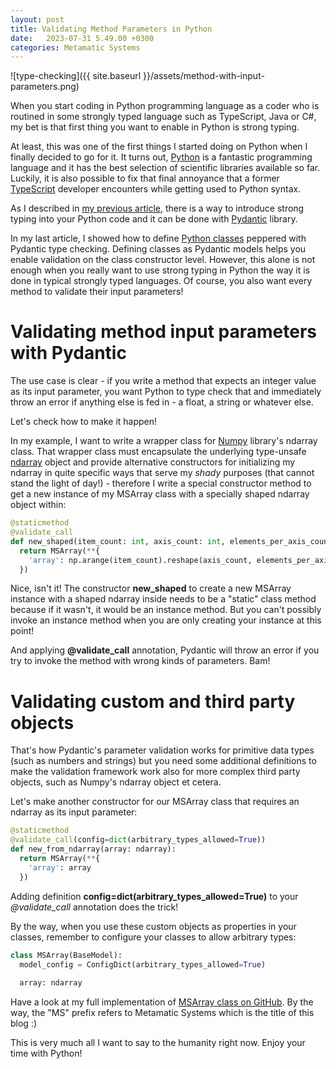 ```yaml
---
layout: post
title: Validating Method Parameters in Python
date:   2023-07-31 5.49.00 +0300
categories: Metamatic Systems
---
```


![type-checking]({{ site.baseurl }}/assets/method-with-input-parameters.png)

When you start coding in Python programming language as a coder who is routined in some strongly
typed language such as TypeScript, Java or C#, my bet is that first thing
you want to enable in Python is strong typing. 

At least, this was one of the first things I started doing on Python when I finally
decided to go for it. It turns out, [Python](https://www.python.org/) is a fantastic programming language
and it has the best selection of scientific libraries available so far.
Luckily, it is also possible to fix that final annoyance that a former [TypeScript](https://en.wikipedia.org/wiki/TypeScript)
developer encounters while getting used to Python syntax.

As I described in [my previous article](https://www.metamatic.net/metamatic/systems/2023/06/05/high-quality-type-safe-code-with-python.html),
there is a way to introduce strong typing into your Python code and it can
be done with [Pydantic](https://pydantic.dev/) library.

In my last article, I showed how to define [Python classes](https://www.w3schools.com/python/python_classes.asp)
peppered with Pydantic type checking. Defining classes as Pydantic models 
helps you enable validation on the class constructor level. However,
this alone is not enough when you really want to use strong typing in Python
the way it is done in typical strongly typed languages. Of course, you also want
every method to validate their input parameters!

#  Validating method input parameters with Pydantic

The use case is clear - if you write a method that expects an integer value 
as its input parameter, you want Python to type check that and immediately
throw an error if anything else is fed in - a float, a string or whatever else.

Let's check how to make it happen!

In my example, I want to write a wrapper class for [Numpy](/https://numpy.org/) library's ndarray class.
That wrapper class must encapsulate the underlying type-unsafe [ndarray](https://numpy.org/doc/stable/reference/arrays.ndarray.html) 
object and provide alternative constructors for initializing my ndarray 
in quite specific ways that serve my *shady* purposes 
(that cannot stand the light of day!) - therefore I write a special constructor method to get
a new instance of my MSArray class with a specially shaped ndarray object within: 

```python
@staticmethod
@validate_call
def new_shaped(item_count: int, axis_count: int, elements_per_axis_count: int):
  return MSArray(**{
    'array': np.arange(item_count).reshape(axis_count, elements_per_axis_count)
  })
```

Nice, isn't it! The constructor **new_shaped** to create a new MSArray instance with a shaped
ndarray inside needs to be a "static" class method because if it wasn't,
it would be an instance method. But you can't possibly invoke an instance
method when you are only creating your instance at this point! 

And applying **@validate_call** annotation, Pydantic will throw an error if
you try to invoke the method with wrong kinds of parameters. Bam!

# Validating custom and third party objects

That's how Pydantic's parameter validation works for primitive data types (such as numbers and strings)
but you need some additional definitions to make the validation framework
work also for more complex third party objects, such as Numpy's ndarray object et cetera.

Let's make another constructor for our MSArray class that requires an ndarray as its
input parameter:

```python
@staticmethod
@validate_call(config=dict(arbitrary_types_allowed=True))
def new_from_ndarray(array: ndarray):
  return MSArray(**{
    'array': array
  })
```
Adding definition **config=dict(arbitrary_types_allowed=True)** to your *@validate_call* annotation
does the trick!

By the way, when you use these custom objects as properties in your classes,
remember to configure your classes to allow arbitrary types:

```python
class MSArray(BaseModel):
  model_config = ConfigDict(arbitrary_types_allowed=True)
    
  array: ndarray
```

Have a look at my full implementation of [MSArray class on GitHub](https://github.com/develprr/numpy-utility/blob/main/src/msarray.py).
By the way, the "MS" prefix refers to Metamatic Systems which is the title of this blog :)

This is very much all I want to say to the humanity right now. Enjoy your time with Python!
